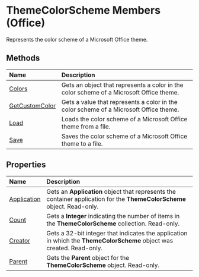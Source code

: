 
# ThemeColorScheme Members (Office)
Represents the color scheme of a Microsoft Office theme.

## Methods



|**Name**|**Description**|
|:-----|:-----|
| [Colors](2ae73cd3-c1b7-1815-5b46-84c349c2535b.md)|Gets an object that represents a color in the color scheme of a Microsoft Office theme.|
| [GetCustomColor](67ac156e-19ab-245e-b6f8-03514f802acb.md)|Gets a value that represents a color in the color scheme of a Microsoft Office theme. |
| [Load](636f14c1-4178-ef12-e22b-4d948719cced.md)|Loads the color scheme of a Microsoft Office theme from a file.|
| [Save](5ca73773-583b-dbf4-6bde-bc6fa26c66a2.md)|Saves the color scheme of a Microsoft Office theme to a file.|

## Properties



|**Name**|**Description**|
|:-----|:-----|
| [Application](6268529b-3f5c-9fb3-6162-38e0d5ffc6db.md)|Gets an  **Application** object that represents the container application for the **ThemeColorScheme** object. Read-only.|
| [Count](49b37985-28bc-ea71-1f1d-59eaea3314a4.md)|Gets a  **Integer** indicating the number of items in the **ThemeColorScheme** collection. Read-only.|
| [Creator](1eefc62c-94c5-d74d-4b52-e522dc56975b.md)|Gets a 32-bit integer that indicates the application in which the  **ThemeColorScheme** object was created. Read-only.|
| [Parent](da0eb01e-2833-b614-81d8-295c7f660681.md)|Gets the  **Parent** object for the **ThemeColorScheme** object. Read-only.|

